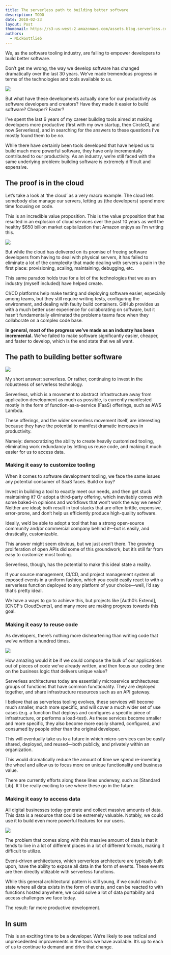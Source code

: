 ```yaml
---
title: The serverless path to building better software
description: TODO
date: 2018-02-23
layout: Post
thumbnail: https://s3-us-west-2.amazonaws.com/assets.blog.serverless.com/better+software/devs.jpeg
authors:
  - NickGottlieb
---
```


We, as the software tooling industry, are failing to empower developers to build better software. 

Don’t get me wrong, the way we develop software has changed dramatically over the last 30 years. We’ve made tremendous progress in terms of the technologies and tools available to us.

<img src="https://s3-us-west-2.amazonaws.com/assets.blog.serverless.com/better+software/devs.jpeg">

But what have these developments actually done for our productivity as software developers and creators? Have they made it easier to build software? Cheaper? Faster?

I’ve spent the last 6 years of my career building tools aimed at making developers more productive (first with my own startup, then CircleCI, and now Serverless), and in searching for the answers to these questions I’ve mostly found them to be *no*.

While there have certainly been tools developed that have helped us to build much more powerful software, they have only incrementally contributed to our productivity. As an industry, we’re still faced with the same underlying problem: building software is extremely difficult and expensive.

## The proof is in the cloud

Let’s take a look at ‘the cloud’ as a very macro example. The cloud lets somebody else manage our servers, letting us (the developers) spend more time focusing on code.

This is an incredible value proposition. This is the value proposition that has resulted in an explosion of cloud services over the past 10 years as well the healthy $650 billion market capitalization that Amazon enjoys as I’m writing this.

<img src="https://s3-us-west-2.amazonaws.com/assets.blog.serverless.com/better+software/amazon-market-cap2.png">

But while the cloud has delivered on its promise of freeing software developers from having to deal with physical servers, it has failed to eliminate a lot of the complexity that made dealing with servers a pain in the first place: provisioning, scaling, maintaining, debugging, etc.

This same paradox holds true for a lot of the technologies that we as an industry (myself included) have helped create.

CI/CD platforms help make testing and deploying software easier, especially among teams, but they still require writing tests, configuring the environment, and dealing with faulty build containers. GitHub provides us with a much better user experience for collaborating on software, but it hasn’t fundamentally eliminated the problems teams face when they  collaborate on a complex code base. 

**In general, most of the progress we’ve made as an industry has been incremental.** We’ve failed to make software significantly easier, cheaper, and faster to develop, which is the end state that we all want.

## The path to building better software

<img src="https://s3-us-west-2.amazonaws.com/assets.blog.serverless.com/better+software/path.jpeg">

My short answer: serverless. Or rather, continuing to invest in the robustness of serverless technology.

Serverless, which is a movement to abstract infrastructure away from application development as much as possible, is currently manifested mostly in the form of function-as-a-service (FaaS) offerings, such as AWS Lambda.

These offerings, and the wider serverless movement itself, are interesting because they have the potential to manifest dramatic increases in productivity.

Namely: democratizing the ability to create heavily customized tooling, eliminating work redundancy by letting us reuse code, and making it much easier for us to access data.

### Making it easy to customize tooling
When it comes to software development tooling, we face the same issues any potential consumer of SaaS faces. Build or buy?

Invest in building a tool to exactly meet our needs, and then get stuck maintaining it? Or adopt a third-party offering, which inevitably comes with some baked-in opinions and workflows that won’t work the way we need? Neither are ideal; both result in tool stacks that are often brittle, expensive, error-prone, and don’t help us efficiently produce high-quality software.

Ideally, we’d be able to adopt a tool that has a strong open-source community and/or commercial company behind it—but is easily, and drastically, customizable.

This answer might seem obvious, but we just aren’t there. The growing proliferation of open APIs did some of this groundwork, but it’s still far from easy to customize most tooling.

Serverless, though, has the potential to make this ideal state a reality.

If your source management, CI/CD, and project management system all exposed events in a uniform fashion, which you could easily react to with a serverless function deployed to any platform of your choice—well, I’d say that’s pretty ideal.

We have a ways to go to achieve this, but projects like [Auth0’s Extend], [CNCF’s CloudEvents], and many more are making progress towards this goal.	

### Making it easy to reuse code
As developers, there’s nothing more disheartening than writing code that we’ve written a hundred times.

<img src="https://s3-us-west-2.amazonaws.com/assets.blog.serverless.com/better+software/reuse-code.jpeg">

How amazing would it be if we could compose the bulk of our applications out of pieces of code we’ve already written, and then focus our coding time on the business logic that delivers unique value? 

Serverless architectures today are essentially microservice architectures: groups of functions that have common functionality. They are deployed together, and share infrastructure resources such as an API gateway.

I believe that as serverless tooling evolves, these services will become much smaller, much more specific, and will cover a much wider set of use cases (e.g. a function that deploys and configures a specific piece of infrastructure, or performs a load-test). As these services become smaller and more specific, they also become more easily shared, configured, and consumed by people other than the original developer.

This will eventually take us to a future in which micro-services can be easily shared, deployed, and reused—both publicly, and privately within an organization.

This would dramatically reduce the amount of time we spend re-inventing the wheel and allow us to focus more on unique functionality and business value. 

There are currently efforts along these lines underway, such as [Standard Lib]. It’ll be really exciting to see where these go in the future.  

### Making it easy to access data
All digital businesses today generate and collect massive amounts of data. This data is a resource that could be extremely valuable. Notably, we could use it to build even more powerful features for our users.

<img src="https://s3-us-west-2.amazonaws.com/assets.blog.serverless.com/better+software/data2.jpeg">

The problem that comes along with this massive amount of data is that it tends to live in a lot of different places in a lot of different formats, making it difficult to utilize.

Event-driven architectures, which serverless architecture are typically built upon, have the ability to expose all data in the form of events. These events are then directly utilizable with serverless functions.  

While this general architectural pattern is still young, if we could reach a state where all data exists in the form of events, and can be reacted to with functions hosted anywhere, we could solve a lot of data portability and access challenges we face today.

The result: far more productive development.

## In sum
This is an exciting time to be a developer. We’re likely to see radical and unprecedented improvements in the tools we have available. It’s up to each of us to continue to demand and drive that change. 
